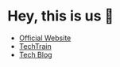 # Hey, this is us 👋

- [Official Website](https://techbowl.co.jp)
- [TechTrain](https://techtrain.dev)
- [Tech Blog](https://zenn.dev/p/techtrain_blog)

